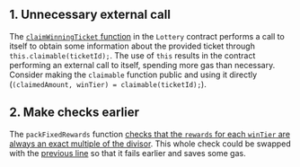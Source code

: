 ## 1. Unnecessary external call

The [`claimWinningTicket` function](https://github.com/code-423n4/2023-03-wenwin/blob/91b89482aaedf8b8feb73c771d11c257eed997e8/src/Lottery.sol#L261) in the `Lottery` contract performs a call to itself to obtain some information about the provided ticket through `this.claimable(ticketId);`. The use of `this` results in the contract performing an external call to itself, spending more gas than necessary. Consider making the `claimable` function public and using it directly (`(claimedAmount, winTier) = claimable(ticketId);`).

## 2. Make checks earlier

The `packFixedRewards` function [checks that the `rewards` for each `winTier` are always an exact multiple of the divisor](https://github.com/code-423n4/2023-03-wenwin/blob/91b89482aaedf8b8feb73c771d11c257eed997e8/src/LotterySetup.sol#L171-L173). This whole check could be swapped with the [previous line](https://github.com/code-423n4/2023-03-wenwin/blob/91b89482aaedf8b8feb73c771d11c257eed997e8/src/LotterySetup.sol#L170) so that it fails earlier and saves some gas.
